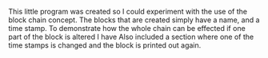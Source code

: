 This little program was created so I could experiment with the use of the block chain concept.
The blocks that are created simply have a name, and a time stamp.
To demonstrate how the whole chain can be effected if one part of the block is altered I have
Also included a section where one of the time stamps is changed and the block is printed out again.
